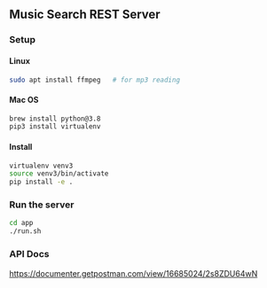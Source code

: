 ## Music Search REST Server

### Setup

#### Linux

```bash
sudo apt install ffmpeg   # for mp3 reading
```

#### Mac OS

```bash
brew install python@3.8
pip3 install virtualenv
```

#### Install

```bash
virtualenv venv3
source venv3/bin/activate
pip install -e .
```

### Run the server

```bash
cd app
./run.sh
```

### API Docs

https://documenter.getpostman.com/view/16685024/2s8ZDU64wN
